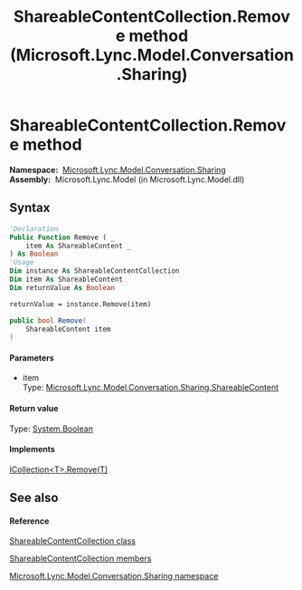 ﻿---
title: ShareableContentCollection.Remove method  (Microsoft.Lync.Model.Conversation.Sharing)
TOCTitle: 'Remove method '
ms:assetid: M:Microsoft.Lync.Model.Conversation.Sharing.ShareableContentCollection.Remove(Microsoft.Lync.Model.Conversation.Sharing.ShareableContent)_DI_3_UC_OCS14MrefLyncWPF
ms:mtpsurl: https://msdn.microsoft.com/en-us/library/microsoft.lync.model.conversation.sharing.shareablecontentcollection.remove(v=office.15)
ms:contentKeyID: 48595404
ms.date: 07/28/2014
mtps_version: v=office.15
f1_keywords:
- Microsoft.Lync.Model.Conversation.Sharing.ShareableContentCollection.Remove
dev_langs:
- CSharp
- JScript
- VB
- other
---

# ShareableContentCollection.Remove method

**Namespace:**  [Microsoft.Lync.Model.Conversation.Sharing](microsoft-lync-model-conversation-sharing-namespace_2.md)  
**Assembly:**  Microsoft.Lync.Model (in Microsoft.Lync.Model.dll)

## Syntax

``` vb
'Declaration
Public Function Remove ( _
    item As ShareableContent _
) As Boolean
'Usage
Dim instance As ShareableContentCollection
Dim item As ShareableContent
Dim returnValue As Boolean

returnValue = instance.Remove(item)
```

``` csharp
public bool Remove(
    ShareableContent item
)
```

#### Parameters

  - item  
    Type: [Microsoft.Lync.Model.Conversation.Sharing.ShareableContent](shareablecontent-class-microsoft-lync-model-conversation-sharing_2.md)  

#### Return value

Type: [System.Boolean](http://msdn2.microsoft.com/en-us/library/a28wyd50)  

#### Implements

[ICollection\<T\>.Remove(T)](http://msdn2.microsoft.com/en-us/library/bye7h94w)  

## See also

#### Reference

[ShareableContentCollection class](shareablecontentcollection-class-microsoft-lync-model-conversation-sharing_2.md)

[ShareableContentCollection members](shareablecontentcollection-members-microsoft-lync-model-conversation-sharing_2.md)

[Microsoft.Lync.Model.Conversation.Sharing namespace](microsoft-lync-model-conversation-sharing-namespace_2.md)

